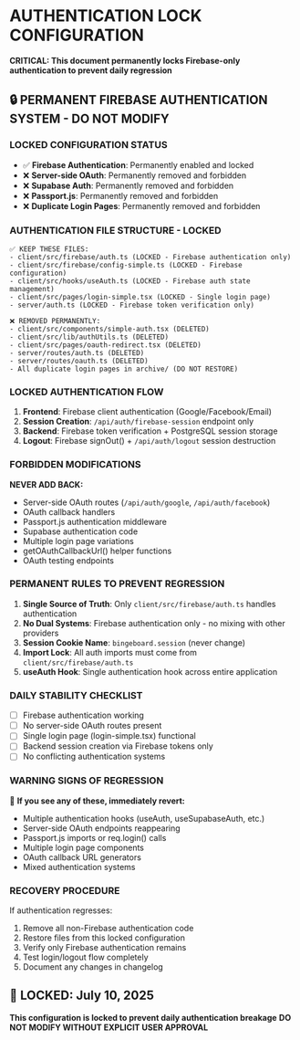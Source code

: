 # AUTHENTICATION LOCK CONFIGURATION
**CRITICAL: This document permanently locks Firebase-only authentication to prevent daily regression**

## 🔒 PERMANENT FIREBASE AUTHENTICATION SYSTEM - DO NOT MODIFY

### LOCKED CONFIGURATION STATUS
- ✅ **Firebase Authentication**: Permanently enabled and locked
- ❌ **Server-side OAuth**: Permanently removed and forbidden
- ❌ **Supabase Auth**: Permanently removed and forbidden  
- ❌ **Passport.js**: Permanently removed and forbidden
- ❌ **Duplicate Login Pages**: Permanently removed and forbidden

### AUTHENTICATION FILE STRUCTURE - LOCKED
```
✅ KEEP THESE FILES:
- client/src/firebase/auth.ts (LOCKED - Firebase authentication only)
- client/src/firebase/config-simple.ts (LOCKED - Firebase configuration)
- client/src/hooks/useAuth.ts (LOCKED - Firebase auth state management)
- client/src/pages/login-simple.tsx (LOCKED - Single login page)
- server/auth.ts (LOCKED - Firebase token verification only)

❌ REMOVED PERMANENTLY:
- client/src/components/simple-auth.tsx (DELETED)
- client/src/lib/authUtils.ts (DELETED)
- client/src/pages/oauth-redirect.tsx (DELETED)
- server/routes/auth.ts (DELETED)
- server/routes/oauth.ts (DELETED)
- All duplicate login pages in archive/ (DO NOT RESTORE)
```

### LOCKED AUTHENTICATION FLOW
1. **Frontend**: Firebase client authentication (Google/Facebook/Email)
2. **Session Creation**: `/api/auth/firebase-session` endpoint only
3. **Backend**: Firebase token verification + PostgreSQL session storage
4. **Logout**: Firebase signOut() + `/api/auth/logout` session destruction

### FORBIDDEN MODIFICATIONS
**NEVER ADD BACK:**
- Server-side OAuth routes (`/api/auth/google`, `/api/auth/facebook`)
- OAuth callback handlers 
- Passport.js authentication middleware
- Supabase authentication code
- Multiple login page variations
- getOAuthCallbackUrl() helper functions
- OAuth testing endpoints

### PERMANENT RULES TO PREVENT REGRESSION
1. **Single Source of Truth**: Only `client/src/firebase/auth.ts` handles authentication
2. **No Dual Systems**: Firebase authentication only - no mixing with other providers
3. **Session Cookie Name**: `bingeboard.session` (never change)
4. **Import Lock**: All auth imports must come from `client/src/firebase/auth.ts`
5. **useAuth Hook**: Single authentication hook across entire application

### DAILY STABILITY CHECKLIST
- [ ] Firebase authentication working
- [ ] No server-side OAuth routes present
- [ ] Single login page (login-simple.tsx) functional
- [ ] Backend session creation via Firebase tokens only
- [ ] No conflicting authentication systems

### WARNING SIGNS OF REGRESSION
🚨 **If you see any of these, immediately revert:**
- Multiple authentication hooks (useAuth, useSupabaseAuth, etc.)
- Server-side OAuth endpoints reappearing
- Passport.js imports or req.login() calls
- Multiple login page components
- OAuth callback URL generators
- Mixed authentication systems

### RECOVERY PROCEDURE
If authentication regresses:
1. Remove all non-Firebase authentication code
2. Restore files from this locked configuration
3. Verify only Firebase authentication remains
4. Test login/logout flow completely
5. Document any changes in changelog

## 🔐 LOCKED: July 10, 2025
**This configuration is locked to prevent daily authentication breakage**
**DO NOT MODIFY WITHOUT EXPLICIT USER APPROVAL**